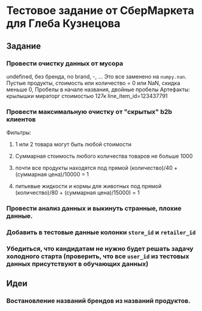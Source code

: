 # Тестовое задание от СберМаркета для Глеба Кузнецова

## Задание

### Провести очистку данных от мусора
undefined, без бренда, no brand, -, ... Это все заменено на `numpy.nan`.
Пустые продукты, стоимость или количество = 0 или NaN, скидка меньше 0,
Пробелы в начале названия, двойные пробелы
Артефакты: крылышки мираторг стоимостью 127к line_item_id=123437791	

### Провести максимальную очистку от "скрытых" b2b клиентов
Фильтры:
1) 1 или 2 товара могут быть любой стоимости

2) Суммарная стоимость любого количества товаров не больше 1000

3) почти все продукты находятся под прямой (количество)/40 + (суммарная цена)/10000 = 1

4) питьевые жидкости и кормы для животных под прямой (количество)/80 + (суммарная цена)/15000) = 1

### Провести анализ данных и выкинуть странные, плохие данные.

### Добавить в тестовые данные колонки `store_id` и `retailer_id`

### Убедиться, что кандидатам не нужно будет решать задачу холодного старта (проверить, что все `user_id` из тестовых данных присутствуют в обучающих данных)



## Идеи

### Востановление названий брендов из названий продуктов.
